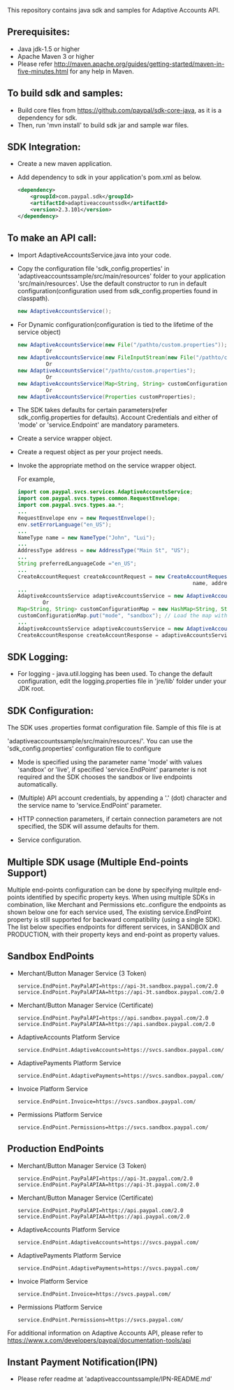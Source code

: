 This repository contains java sdk and samples for Adaptive Accounts API.

Prerequisites:
---------------
*	Java jdk-1.5 or higher
*	Apache Maven 3 or higher
*	Please refer http://maven.apache.org/guides/getting-started/maven-in-five-minutes.html for any help in Maven.

To build sdk and samples:
--------------------------
*	Build core files from https://github.com/paypal/sdk-core-java, as it is a dependency for sdk.
*	Then, run 'mvn install' to build sdk jar and sample war files.

SDK Integration:
----------------
*	Create a new maven application.

*	Add dependency to sdk in your application's pom.xml as below.
		
    ```xml
    <dependency>
        <groupId>com.paypal.sdk</groupId>
        <artifactId>adaptiveaccountssdk</artifactId>
        <version>2.3.101</version>
    </dependency>
    ```

To make an API call:
--------------------		
*	Import AdaptiveAccountsService.java into your code.
		
*	Copy the configuration file 'sdk_config.properties' in 'adaptiveaccountssample/src/main/resources' folder to your application 'src/main/resources'. Use the default constructor to run in default configuration(configuration used from sdk_config.properties found in classpath).
	```java
	new AdaptiveAccountsService();
	```
*	For Dynamic configuration(configuration is tied to the lifetime of the service object)		
	```java
	new AdaptiveAccountsService(new File("/pathto/custom.properties"));
			 Or
	new AdaptiveAccountsService(new FileInputStream(new File("/pathto/custom.properties")));
			 Or
	new AdaptiveAccountsService("/pathto/custom.properties");
			 Or
	new AdaptiveAccountsService(Map<String, String> customConfigurationMap);
			 Or
	new AdaptiveAccountsService(Properties customProperties);
	```
*	The SDK takes defaults for certain parameters(refer sdk_config.properties for defaults). Account Credentials and either of 'mode' or 'service.Endpoint' are mandatory parameters.
  
*	Create a service wrapper object.

*	Create a request object as per your project needs. 

*	Invoke the appropriate method on the service wrapper object.

    For example,

          
    ```java
    import com.paypal.svcs.services.AdaptiveAccountsService;
    import com.paypal.svcs.types.common.RequestEnvelope;
    import com.paypal.svcs.types.aa.*;
    ...
    RequestEnvelope env = new RequestEnvelope();
    env.setErrorLanguage("en_US");
    ...
    NameType name = new NameType("John", "Lui");
    ...
    AddressType address = new AddressType("Main St", "US");
    ...
    String preferredLanguageCode ="en_US";
    ...
    CreateAccountRequest createAccountRequest = new CreateAccountRequest(requestEnvelope, 
                                                            name, address, preferredLanguageCode);
    ...
    AdaptiveAccountsService adaptiveAccountsService = new AdaptiveAccountsService();
			Or
    Map<String, String> customConfigurationMap = new HashMap<String, String>();
    customConfigurationMap.put("mode", "sandbox"); // Load the map with all mandatory parameters
    ...
    AdaptiveAccountsService adaptiveAccountsService = new AdaptiveAccountsService(Map<String, String> customConfigurationMap);
    CreateAccountResponse createAccountResponse = adaptiveAccountsService.createAccount(createAccountRequest,userName);
    ```

SDK Logging:
------------
*	For logging - java.util.logging has been used. To change the default configuration, edit the logging.properties file in 'jre/lib' folder under your JDK root.		  

		  
SDK Configuration:
------------------
The SDK uses .properties format configuration file. Sample of this file is at 
 
'adaptiveaccountssample/src/main/resources/'. You can use the 'sdk_config.properties' configuration file to configure

*	Mode is specified using the parameter name 'mode' with values 'sandbox' or 'live', if specified 'service.EndPoint' parameter is not required and the SDK chooses the sandbox or live endpoints automatically.

*	(Multiple) API account credentials, by appending a '.' (dot) character and the service name to 'service.EndPoint' parameter.

*	HTTP connection parameters, if certain connection parameters are not specified, the SDK will assume defaults for them.

*	Service configuration.

Multiple SDK usage (Multiple End-points Support)
---------------------------
Multiple end-points configuration can be done by specifying mulitple end-points identified by specific property keys. 
When using multiple SDKs in combination, like Merchant and Permissions etc..configure the endpoints as shown below 
one for each service used, The existing service.EndPoint property is still supported for backward compatibility (using 
a single SDK). The list below specifies endpoints for different services, in SANDBOX and PRODUCTION, with their 
property keys and end-point as property values.

Sandbox EndPoints
------------------------------  
*   Merchant/Button Manager Service (3 Token)  
    ```properties
    service.EndPoint.PayPalAPI=https://api-3t.sandbox.paypal.com/2.0  
    service.EndPoint.PayPalAPIAA=https://api-3t.sandbox.paypal.com/2.0  
    ```

*   Merchant/Button Manager Service (Certificate)  
    ```properties
    service.EndPoint.PayPalAPI=https://api.sandbox.paypal.com/2.0  
    service.EndPoint.PayPalAPIAA=https://api.sandbox.paypal.com/2.0  
    ```

*   AdaptiveAccounts Platform Service  
    ```properties
    service.EndPoint.AdaptiveAccounts=https://svcs.sandbox.paypal.com/  
    ```

*   AdaptivePayments Platform Service  
    ```properties
    service.EndPoint.AdaptivePayments=https://svcs.sandbox.paypal.com/  
    ```

*   Invoice Platform Service  
    ```properties
    service.EndPoint.Invoice=https://svcs.sandbox.paypal.com/  
    ```

*   Permissions Platform Service  
    ```properties
    service.EndPoint.Permissions=https://svcs.sandbox.paypal.com/  
    ```

Production EndPoints
------------------------------  
*   Merchant/Button Manager Service (3 Token)  
    ```properties
    service.EndPoint.PayPalAPI=https://api-3t.paypal.com/2.0  
    service.EndPoint.PayPalAPIAA=https://api-3t.paypal.com/2.0
    ```

*   Merchant/Button Manager Service (Certificate)  
    ```properties
    service.EndPoint.PayPalAPI=https://api.paypal.com/2.0  
    service.EndPoint.PayPalAPIAA=https://api.paypal.com/2.0  
    ```

*   AdaptiveAccounts Platform Service  
    ```properties
    service.EndPoint.AdaptiveAccounts=https://svcs.paypal.com/  
    ```

*   AdaptivePayments Platform Service  
    ```properties
    service.EndPoint.AdaptivePayments=https://svcs.paypal.com/  
    ```

*   Invoice Platform Service  
    ```properties
    service.EndPoint.Invoice=https://svcs.paypal.com/  
    ```

*   Permissions Platform Service  
    ```properties
    service.EndPoint.Permissions=https://svcs.paypal.com/  
    ```

For additional information on Adaptive Accounts API, please refer to https://www.x.com/developers/paypal/documentation-tools/api

Instant Payment Notification(IPN) 
---------------------------------
* Please refer readme at 'adaptiveaccountssample/IPN-README.md'
